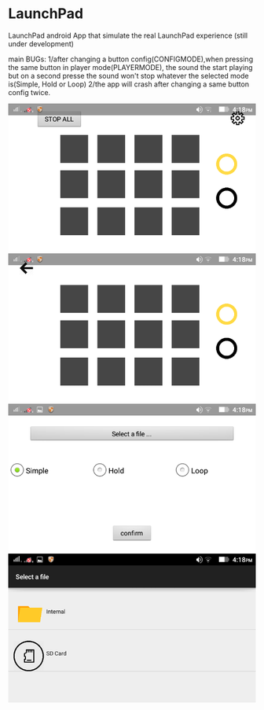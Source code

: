 # LaunchPad
<p>LaunchPad android App that simulate the real LaunchPad experience (still under development)</p>
<p>main BUGs: 
1/after changing a button config(CONFIGMODE),when pressing the same button in player mode(PLAYERMODE), 
the sound the start playing but on a second presse the sound won't stop whatever the selected mode is(Simple, Hold or Loop)
2/the app will crash after changing a same button config twice.
</p>
<img src="player_Screen.png"/>
<img src="config_screen.png"/>
<img src="button_config.png"/>
<img src="file_select.png"/>

